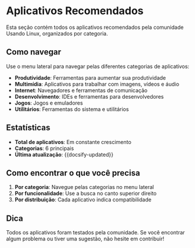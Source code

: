 # Aplicativos Recomendados

Esta seção contém todos os aplicativos recomendados pela comunidade Usando Linux, organizados por categoria.

## Como navegar

Use o menu lateral para navegar pelas diferentes categorias de aplicativos:

- **Produtividade**: Ferramentas para aumentar sua produtividade
- **Multimídia**: Aplicativos para trabalhar com imagens, vídeos e áudio
- **Internet**: Navegadores e ferramentas de comunicação
- **Desenvolvimento**: IDEs e ferramentas para desenvolvedores
- **Jogos**: Jogos e emuladores
- **Utilitários**: Ferramentas do sistema e utilitários

## Estatísticas

- **Total de aplicativos**: Em constante crescimento
- **Categorias**: 6 principais
- **Última atualização**: {{docsify-updated}}

## Como encontrar o que você precisa

1. **Por categoria**: Navegue pelas categorias no menu lateral
2. **Por funcionalidade**: Use a busca no canto superior direito
3. **Por distribuição**: Cada aplicativo indica compatibilidade

## Dica

Todos os aplicativos foram testados pela comunidade. Se você encontrar algum problema ou tiver uma sugestão, não hesite em contribuir! 